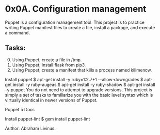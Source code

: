 # 0x0A. Configuration management

Puppet is a configuration management tool.
This project is to practice writing Puppet manifest files to create a file,
install a package, and execute a command.

## Tasks:

0. Using Puppet, create a file in /tmp.
1. Using Puppet, install flask from pip3.
2. Using Puppet, create a manifest that kills a process named killmenow.


Install puppet
$ apt-get install -y ruby=1:2.7+1 --allow-downgrades
$ apt-get install -y ruby-augeas
$ apt-get install -y ruby-shadow
$ apt-get install -y puppet
You do not need to attempt to upgrade versions. This project is simply a set of tasks to familiarize you with the basic level syntax which is virtually identical in newer versions of Puppet.

Puppet 5 Docs

Install puppet-lint
$ gem install puppet-lint

Author: Abraham Livinus.
